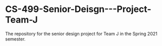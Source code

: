 # CS-499-Senior-Deisgn---Project-Team-J
The repository for the senior design project for Team J in the Spring 2021 semester. 
